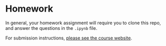# Homework

In general, your homework assignment will require you to clone this repo, and answer the questions in the `.ipynb` file.

For submission instructions, [please see the course website](https://ubc-cs.github.io/cpsc330-2025S1/docs/homework_instructions.html).